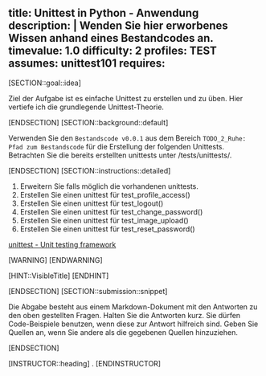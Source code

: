 title: Unittest in Python - Anwendung
description: |
  Wenden Sie hier erworbenes Wissen anhand eines Bestandcodes an.
timevalue: 1.0
difficulty: 2
profiles: TEST
assumes: unittest101
requires:
---
[SECTION::goal::idea]

Ziel der Aufgabe ist es einfache Unittest zu erstellen und zu üben.
Hier vertiefe ich die grundlegende Unittest-Theorie.

[ENDSECTION]
[SECTION::background::default]

Verwenden Sie den `Bestandscode v0.0.1` aus dem Bereich `TODO_2_Ruhe: Pfad zum Bestandscode` für die Erstellung der folgenden Unittests. Betrachten Sie die bereits erstellten unittests unter /tests/unittests/.

[ENDSECTION]
[SECTION::instructions::detailed]

1. Erweitern Sie falls möglich die vorhandenen unittests.
2. Erstellen Sie einen unittest für test_profile_access()
3. Erstellen Sie einen unittest für test_logout()
4. Erstellen Sie einen unittest für test_change_password()
5. Erstellen Sie einen unittest für test_image_upload()
6. Erstellen Sie einen unittest für test_reset_password()

[unittest - Unit testing framework](https://docs.python.org/3.10/library/unittest.html)

[WARNING]
[ENDWARNING]

[HINT::VisibleTitle]
[ENDHINT]

[ENDSECTION]
[SECTION::submission::snippet]

Die Abgabe besteht aus einem Markdown-Dokument mit den Antworten zu den oben gestellten Fragen.
Halten Sie die Antworten kurz.
Sie dürfen Code-Beispiele benutzen, wenn diese zur Antwort hilfreich sind.
Geben Sie Quellen an, wenn Sie andere als die gegebenen Quellen hinzuziehen.

[ENDSECTION]

[INSTRUCTOR::heading]
.
[ENDINSTRUCTOR]
